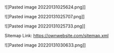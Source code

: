 ![[Pasted image 20220131025624.png]]

![[Pasted image 20220131025707.png]]

![[Pasted image 20220131025733.png]]

Sitemap Link: https://ownwebsite.com/sitemap.xml

![[Pasted image 20220131030633.png]]

